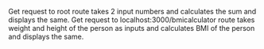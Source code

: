 Get request to root route takes 2 input numbers and calculates the sum and displays the same. Get request to localhost:3000/bmicalculator route takes weight and 
height of the person as inputs and calculates BMI of the person and displays the same.

